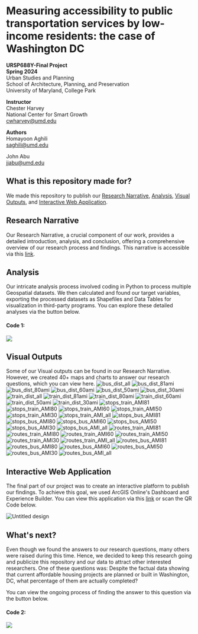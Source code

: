# Measuring accessibility to public transportation services by low-income residents: the case of Washington DC
**URSP688Y-Final Project**<br>
**Spring 2024**<br>
Urban Studies and Planning<br>
School of Architecture, Planning, and Preservation<br>
University of Maryland, College Park

**Instructor**<br>
Chester Harvey<br>
National Center for Smart Growth<br>
[cwharvey@umd.edu](cwharvey@umd.edu)

**Authors**<br>
Homayoon Aghili<br>
[saghili@umd.edu](saghili@umd.edu)

John Abu<br>
[jjabu@umd.edu](jjabu@umd.edu)

## What is this repository made for?
We made this repository to publish our [Research Narrative](https://github.com/Homie73/DC-Transit-Accesibility/tree/main?tab=readme-ov-file#research-narrative), [Analysis](https://github.com/Homie73/DC-Transit-Accesibility/tree/main?tab=readme-ov-file#analysis), [Visual Outputs](https://github.com/Homie73/DC-Transit-Accesibility/tree/main?tab=readme-ov-file#visual-outputs), and [Interactive Web Application](https://github.com/Homie73/DC-Transit-Accesibility/tree/main?tab=readme-ov-file#interactive-web-application).

## Research Narrative
Our Research Narrative, a crucial component of our work, provides a detailed introduction, analysis, and conclusion, offering a comprehensive overview of our research process and findings. This narrative is accessible via this [link](https://drive.google.com/file/d/1l6-mjO8R3QAOrfg7oaCdAjU58KY27pcO/view?usp=drive_link).

## Analysis
Our intricate analysis process involved coding in Python to process multiple Geospatial datasets. We then calculated and found our target variables, exporting the processed datasets as Shapefiles and Data Tables for visualization in third-party programs. You can explore these detailed analyses via the button below.

#### Code 1:
[<img src="https://colab.research.google.com/assets/colab-badge.svg">](https://colab.research.google.com/drive/1Mjvh-2lFDfGABKqqv35_3ywh3KKxSPTk)

## Visual Outputs
Some of our Visual outputs can be found in our Research Narrative. However, we created 40+ maps and charts to answer our research questions, which you can view here.
![bus_dist_all](https://github.com/Homie73/DC-Transit-Accesibility/assets/158013501/f7272ea5-c929-41f3-a566-6d8644a993da)
![bus_dist_81ami](https://github.com/Homie73/DC-Transit-Accesibility/assets/158013501/a576edba-0912-4466-a1b9-67fbcfe203ed)
![bus_dist_80ami](https://github.com/Homie73/DC-Transit-Accesibility/assets/158013501/7a277687-ca9e-416c-8e01-b37bc5bb6ec9)
![bus_dist_60ami](https://github.com/Homie73/DC-Transit-Accesibility/assets/158013501/ad6b46e3-07fd-478f-9af5-ddc928c7dcf6)
![bus_dist_50ami](https://github.com/Homie73/DC-Transit-Accesibility/assets/158013501/ffefb6a9-fab2-4ca0-88bf-feb8b9fe4163)
![bus_dist_30ami](https://github.com/Homie73/DC-Transit-Accesibility/assets/158013501/e2d9b05b-c7b9-46ed-807f-2b875c7f2c1e)
![train_dist_all](https://github.com/Homie73/DC-Transit-Accesibility/assets/158013501/eb13e0d4-cbb4-46f6-bafd-85c1151674f4)
![train_dist_81ami](https://github.com/Homie73/DC-Transit-Accesibility/assets/158013501/7ab61733-64af-4695-a86e-8129ec53436e)
![train_dist_80ami](https://github.com/Homie73/DC-Transit-Accesibility/assets/158013501/38947e61-0147-4a0f-bb29-7caf35199784)
![train_dist_60ami](https://github.com/Homie73/DC-Transit-Accesibility/assets/158013501/82d102c7-755d-4790-a9fe-bdac9cdb825a)
![train_dist_50ami](https://github.com/Homie73/DC-Transit-Accesibility/assets/158013501/a23ee770-b10b-4d20-bc96-0c928fa8e874)
![train_dist_30ami](https://github.com/Homie73/DC-Transit-Accesibility/assets/158013501/96c039c3-507b-4411-b5b9-2c2ebca36fc1)
![stops_train_AMI81](https://github.com/Homie73/DC-Transit-Accesibility/assets/158013501/e16d9787-3828-46e1-a1a9-a722b73c237e)
![stops_train_AMI80](https://github.com/Homie73/DC-Transit-Accesibility/assets/158013501/e58e430a-5013-443f-9df2-cf8e73e6d38f)
![stops_train_AMI60](https://github.com/Homie73/DC-Transit-Accesibility/assets/158013501/fa320691-f907-4fb4-b79e-47c62e44a69e)
![stops_train_AMI50](https://github.com/Homie73/DC-Transit-Accesibility/assets/158013501/75455bbf-dc9b-4be3-b966-64193faace94)
![stops_train_AMI30](https://github.com/Homie73/DC-Transit-Accesibility/assets/158013501/c4fccaca-2f42-42e0-9ff3-30973f8b3f46)
![stops_train_AMI_all](https://github.com/Homie73/DC-Transit-Accesibility/assets/158013501/7e08003b-fc53-47d5-91c2-d933203dcc5a)
![stops_bus_AMI81](https://github.com/Homie73/DC-Transit-Accesibility/assets/158013501/fbee2e8c-f74e-4931-bf9c-67409645879e)
![stops_bus_AMI80](https://github.com/Homie73/DC-Transit-Accesibility/assets/158013501/6256c23b-f807-4800-9d2a-d69529050016)
![stops_bus_AMI60](https://github.com/Homie73/DC-Transit-Accesibility/assets/158013501/63b092fc-5ecc-49c5-ab82-aeb9b16c3347)
![stops_bus_AMI50](https://github.com/Homie73/DC-Transit-Accesibility/assets/158013501/32633618-af5d-48ad-a7ed-f45d5d0361e7)
![stops_bus_AMI30](https://github.com/Homie73/DC-Transit-Accesibility/assets/158013501/db5f24ba-6aef-416d-9651-de5eabc1843b)
![stops_bus_AMI_all](https://github.com/Homie73/DC-Transit-Accesibility/assets/158013501/89e2a944-f3c0-482d-812a-5da89628f2eb)
![routes_train_AMI81](https://github.com/Homie73/DC-Transit-Accesibility/assets/158013501/ed3e96b7-2d2f-40dd-81d9-bc60d7e903e5)
![routes_train_AMI80](https://github.com/Homie73/DC-Transit-Accesibility/assets/158013501/b59184b2-4155-4c30-bf57-37d2da8a1eb4)
![routes_train_AMI60](https://github.com/Homie73/DC-Transit-Accesibility/assets/158013501/755a1f4f-ea94-4d2b-98f2-586b8186c8d2)
![routes_train_AMI50](https://github.com/Homie73/DC-Transit-Accesibility/assets/158013501/b0b2276a-6df4-42de-8e68-a108023585e1)
![routes_train_AMI30](https://github.com/Homie73/DC-Transit-Accesibility/assets/158013501/9fd442c3-69d1-408f-bfb7-a8c4cb1dd577)
![routes_train_AMI_all](https://github.com/Homie73/DC-Transit-Accesibility/assets/158013501/a9ae0b83-9c79-429f-828f-771083356df7)
![routes_bus_AMI81](https://github.com/Homie73/DC-Transit-Accesibility/assets/158013501/5027dc71-aa2d-45ef-b29f-d9f0f76789cd)
![routes_bus_AMI80](https://github.com/Homie73/DC-Transit-Accesibility/assets/158013501/dce7d337-755b-4da7-bfa2-a91049fc2a24)
![routes_bus_AMI60](https://github.com/Homie73/DC-Transit-Accesibility/assets/158013501/5b428a6a-3466-4476-97f9-c78f818da331)
![routes_bus_AMI50](https://github.com/Homie73/DC-Transit-Accesibility/assets/158013501/8ed7568c-fc32-43d0-bf0e-92468e8293ef)
![routes_bus_AMI30](https://github.com/Homie73/DC-Transit-Accesibility/assets/158013501/aa6bb754-d404-46e1-819c-6a3cb95c7fba)
![routes_bus_AMI_all](https://github.com/Homie73/DC-Transit-Accesibility/assets/158013501/7d6bb12d-014a-4f80-bbd9-2913ac35e81d)

## Interactive Web Application
The final part of our project was to create an interactive platform to publish our findings. To achieve this goal, we used ArcGIS Online's Dashboard and Experience Builder. You can view this application via this [link](https://experience.arcgis.com/experience/1999076bed3b41e1b2c42a0b4fc8dde2) or scan the QR Code below.

![Untitled design](https://github.com/Homie73/DC-Transit-Accesibility/assets/158013501/6b164904-2f47-47ec-8b3f-820c98cd4016)


## What's next?
Even though we found the answers to our research questions, many others were raised during this time. Hence, we decided to keep this research going and publicize this repository and our data to attract other interested researchers.
One of these questions was:
Despite the factual data showing that current affordable housing projects are planned or built in Washington, DC, what percentage of them are actually completed?

You can view the ongoing process of finding the answer to this question via the button below.

#### Code 2:
[<img src="https://colab.research.google.com/assets/colab-badge.svg">](https://colab.research.google.com/drive/1Bn7dsBLZJifUd48FeSuph7KfE9R0WLD2)

